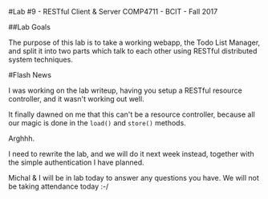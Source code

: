 #Lab #9 - RESTful Client & Server
COMP4711 - BCIT - Fall 2017

##Lab Goals

The purpose of this lab is to take a working webapp, 
the Todo List Manager, and split it into two
parts which talk to each other using RESTful distributed system techniques.

#Flash News

I was working on the lab writeup, having you setup a RESTful resource
controller, and it wasn't working out well.

It finally dawned on me that this can't be a resource controller,
because all our magic is done in the `load()` and `store()` methods.

Arghhh.

I need to rewrite the lab, and we will do it next week instead,
together with the simple authentication I have planned.

Michal & I will be in lab today to answer any questions you have.
We will not be taking attendance today :-/
